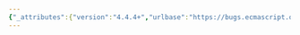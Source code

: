 ```yaml
---
{"_attributes":{"version":"4.4.4+","urlbase":"https://bugs.ecmascript.org/","maintainer":"dherman@mozilla.com"},"bug":{"bug_id":467,"creation_ts":"2012-07-09 00:12:00 -0700","short_desc":"7.8.6: \"7.9\" in sub-head","delta_ts":"2012-09-28 12:23:55 -0700","product":"Draft for 6th Edition","component":"editorial issue","version":"Rev 9: July 8, 2012 Draft","rep_platform":"All","op_sys":"All","bug_status":"RESOLVED","resolution":"FIXED","priority":"Normal","bug_severity":"normal","everconfirmed":true,"reporter":{"uid":"jmdyck","name":"Michael Dyck"},"assigned_to":{"uid":"allen","name":"Allen Wirfs-Brock"},"long_desc":[{"commentid":1194,"comment_count":0,"who":{"uid":"jmdyck","name":"Michael Dyck"},"bug_when":"2012-07-09 00:12:00 -0700","thetext":"In 7.8.6 \"Quasi Literal Lexical Components\",\nthe sub-head \"Syntax\" is prefixed with \"7.9\".\n\nDelete \"7.9\"."},{"commentid":1207,"comment_count":1,"who":{"uid":"allen","name":"Allen Wirfs-Brock"},"bug_when":"2012-07-09 09:21:19 -0700","thetext":"fixed in rev10 editor's draft"},{"commentid":1639,"comment_count":2,"who":{"uid":"allen","name":"Allen Wirfs-Brock"},"bug_when":"2012-09-28 12:23:55 -0700","thetext":"fixed in rev10, Sept. 27 2012 draft"}]}}
---
```

